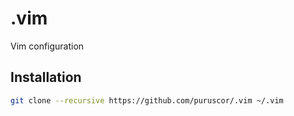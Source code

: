 # .vim
Vim configuration

## Installation
```bash
git clone --recursive https://github.com/puruscor/.vim ~/.vim
```
